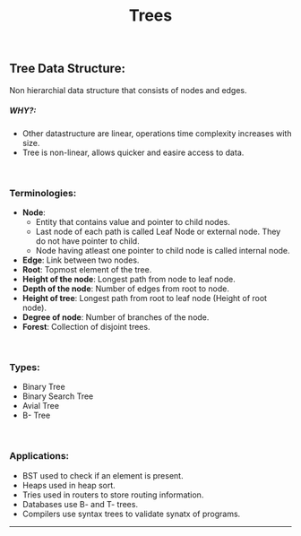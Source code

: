 # <center>**Trees**
<br>

## **Tree Data Structure:**
Non hierarchial data structure that consists of nodes and edges.<br>
##### **WHY?**:<br>
- Other datastructure are linear, operations time complexity increases with size.<br>
- Tree is non-linear, allows quicker and easire access to data.
<br>

### Terminologies:
- **Node**: 
    - Entity that contains value and pointer to child nodes.
    - Last node of each path is called Leaf Node or external node. They do not have pointer to child.
    - Node having atleast one pointer to child node is called internal node.
- **Edge**: Link between two nodes.
- **Root**: Topmost element of the tree.
- **Height of the node**: Longest path from node to leaf node.
- **Depth of the node**: Number of edges from root to node.
- **Height of tree**: Longest path from root to leaf node (Height of root node).
- **Degree of node**: Number of branches of the node.
- **Forest**: Collection of disjoint trees.
<br>

### Types:
- Binary Tree
- Binary Search Tree
- Avial Tree
- B- Tree
<br>

### Applications:
- BST used to check if an element is present.
- Heaps used in heap sort.
- Tries used in routers to store routing information.
- Databases use B- and T- trees.
- Compilers use syntax trees to validate synatx of programs.

****************************************************************************
<br>
<br>
